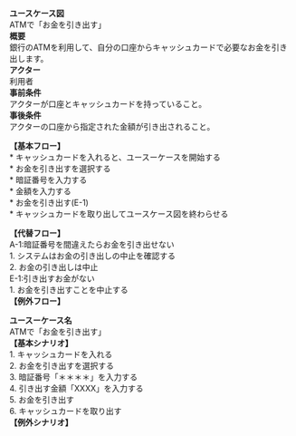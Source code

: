 **ユースケース図**  
    ATMで「お金を引き出す」  
**概要**  
    銀行のATMを利用して、自分の口座からキャッシュカードで必要なお金を引き出します。  
**アクター**  
    利用者  
**事前条件**  
    アクターが口座とキャッシュカードを持っていること。  
**事後条件**  
    アクターの口座から指定された金額が引き出されること。  


**【基本フロー】**  
    * キャッシュカードを入れると、ユースーケースを開始する  
    * お金を引き出すを選択する  
    * 暗証番号を入力する  
    * 金額を入力する  
    * お金を引き出す(E-1)  
    * キャッシュカードを取り出してユースケース図を終わらせる  

**【代替フロー】**  
    A-1:暗証番号を間違えたらお金を引き出せない  
        1. システムはお金の引き出しの中止を確認する  
        2. お金の引き出しは中止  
    E-1:引き出すお金がない  
        1. お金を引き出すことを中止する  
**【例外フロー】**  


**ユースーケース名**  
    ATMで「お金を引き出す」  
**【基本シナリオ】**  
    1. キャッシュカードを入れる  
    2. お金を引き出すを選択する  
    3. 暗証番号「＊＊＊＊」を入力する  
    4. 引き出す金額「XXXX」を入力する  
    5. お金を引き出す  
    6. キャッシュカードを取り出す  
**【例外シナリオ】**  
